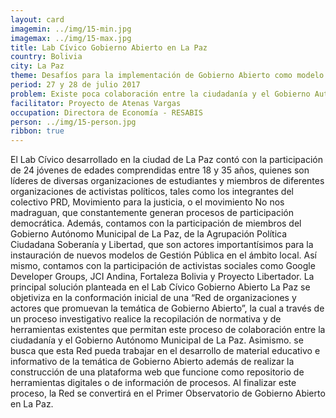 ```yaml
---
layout: card
imagemin: ../img/15-min.jpg
imagemax: ../img/15-max.jpg
title: Lab Cívico Gobierno Abierto en La Paz
country: Bolivia
city: La Paz
theme: Desafíos para la implementación de Gobierno Abierto como modelo de Gestión Pública en ámbitos locales
period: 27 y 28 de julio 2017
problem: Existe poca colaboración entre la ciudadanía y el Gobierno Autónomo Municipal de La Paz para la construcción conjunta de políticas públicas
facilitator: Proyecto de Atenas Vargas
occupation: Directora de Economía - RESABIS
person: ../img/15-person.jpg
ribbon: true
---
```


El Lab Cívico desarrollado en la ciudad de La Paz contó con la participación de 24 jóvenes de edades comprendidas entre 18 y 35 años, quienes son líderes de diversas organizaciones de estudiantes y miembros de diferentes organizaciones de activistas políticos, tales como los integrantes del colectivo PRD, Movimiento para la justicia, o el movimiento No nos madraguan, que constantemente generan procesos de participación democrática. Además, contamos con la participación de miembros del Gobierno Autónomo Municipal de La Paz, de la Agrupación Política Ciudadana Soberanía y Libertad, que son actores importantísimos para la instauración de nuevos modelos de Gestión Pública en el ámbito local. Así mismo,  contamos con la participación de activistas sociales como Google Developer Groups, JCI Andina, Fortaleza Bolivia y Proyecto Libertador. La principal solución planteada en el Lab Cívico Gobierno Abierto La Paz se objetiviza en la conformación inicial de una “Red de organizaciones y actores que promuevan la temática de Gobierno Abierto”, la cual a través de un proceso investigativo realice la recopilación de normativa y de herramientas existentes que permitan este proceso de colaboración entre la ciudadanía y el Gobierno Autónomo Municipal de La Paz. Asimismo. se busca que esta Red pueda trabajar en el desarrollo de material educativo e informativo de la temática de Gobierno Abierto además de realizar la construcción de una plataforma web que funcione como repositorio de herramientas digitales o de información de procesos. Al finalizar este proceso, la Red se convertirá en el Primer Observatorio de Gobierno Abierto en La Paz.                                          
